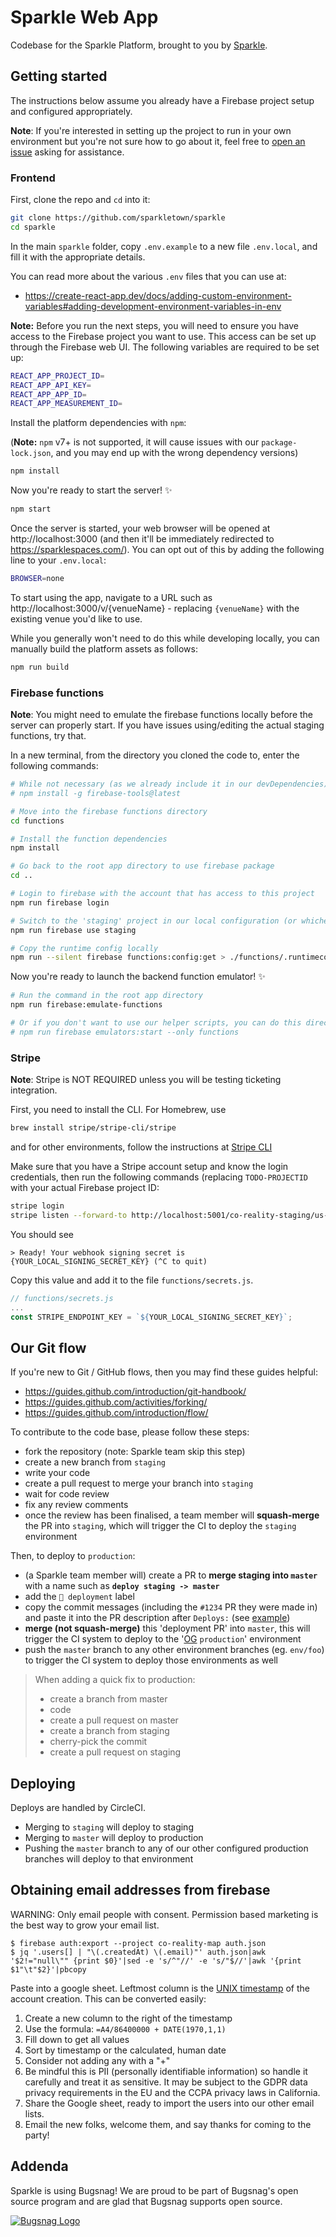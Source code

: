 # Sparkle Web App

Codebase for the Sparkle Platform, brought to you by [Sparkle](https://sparklespaces.com/).

## Getting started

The instructions below assume you already have a Firebase project setup and configured appropriately.

**Note**: If you're interested in setting up the project to run in your own environment but you're not sure how to go about it, feel free to [open an issue](https://github.com/sparkletown/sparkle/issues/new) asking for assistance.

### Frontend

First, clone the repo and `cd` into it:

```bash
git clone https://github.com/sparkletown/sparkle
cd sparkle
```

In the main `sparkle` folder, copy `.env.example` to a new file `.env.local`, and fill it with the appropriate details.

You can read more about the various `.env` files that you can use at:

- https://create-react-app.dev/docs/adding-custom-environment-variables#adding-development-environment-variables-in-env

**Note:** Before you run the next steps, you will need to ensure you have access to the Firebase project you want to use. This access can be set up through the Firebase web UI. The following variables are required to be set up:

```bash
REACT_APP_PROJECT_ID=
REACT_APP_API_KEY=
REACT_APP_APP_ID=
REACT_APP_MEASUREMENT_ID=
```

Install the platform dependencies with `npm`:

(**Note:** `npm` v7+ is not supported, it will cause issues with our `package-lock.json`, and you may end up with the wrong dependency versions)

```bash
npm install
```

Now you're ready to start the server! ✨

```bash
npm start
```

Once the server is started, your web browser will be opened at http://localhost:3000 (and then it'll be immediately redirected to https://sparklespaces.com/). You can opt out of this by adding the following line to your `.env.local`:

```bash
BROWSER=none
```

To start using the app, navigate to a URL such as http://localhost:3000/v/{venueName} - replacing `{venueName}` with the existing venue you'd like to use.

While you generally won't need to do this while developing locally, you can manually build the platform assets as follows:

```bash
npm run build
```

### Firebase functions

**Note**: You might need to emulate the firebase functions locally before the server can properly start. If you have issues using/editing the actual staging functions, try that.

In a new terminal, from the directory you cloned the code to, enter the following commands:

```bash
# While not necessary (as we already include it in our devDependencies), you can install the firebase-tools globally if desired
# npm install -g firebase-tools@latest

# Move into the firebase functions directory
cd functions

# Install the function dependencies
npm install

# Go back to the root app directory to use firebase package
cd ..

# Login to firebase with the account that has access to this project
npm run firebase login

# Switch to the 'staging' project in our local configuration (or whichever environment you are developing against)
npm run firebase use staging

# Copy the runtime config locally
npm run --silent firebase functions:config:get > ./functions/.runtimeconfig.json
```

Now you're ready to launch the backend function emulator! ✨

```bash
# Run the command in the root app directory
npm run firebase:emulate-functions

# Or if you don't want to use our helper scripts, you can do this directly:
# npm run firebase emulators:start --only functions
```

### Stripe

**Note**: Stripe is NOT REQUIRED unless you will be testing ticketing integration.

First, you need to install the CLI. For Homebrew, use

```bash
brew install stripe/stripe-cli/stripe
```

and for other environments, follow the instructions at [Stripe CLI](https://stripe.com/docs/stripe-cli#install)

Make sure that you have a Stripe account setup and know the login credentials, then run the following commands (replacing `TODO-PROJECTID` with your actual Firebase project ID:

```bash
stripe login
stripe listen --forward-to http://localhost:5001/co-reality-staging/us-central1/payment-webhooks
```

You should see

```
> Ready! Your webhook signing secret is {YOUR_LOCAL_SIGNING_SECRET_KEY} (^C to quit)
```

Copy this value and add it to the file `functions/secrets.js`.

```js
// functions/secrets.js
...
const STRIPE_ENDPOINT_KEY = `${YOUR_LOCAL_SIGNING_SECRET_KEY}`;
```

## Our Git flow

If you're new to Git / GitHub flows, then you may find these guides helpful:

- https://guides.github.com/introduction/git-handbook/
- https://guides.github.com/activities/forking/
- https://guides.github.com/introduction/flow/

To contribute to the code base, please follow these steps:

- fork the repository (note: Sparkle team skip this step)
- create a new branch from `staging`
- write your code
- create a pull request to merge your branch into `staging`
- wait for code review
- fix any review comments
- once the review has been finalised, a team member will **squash-merge** the PR into `staging`, which will trigger the CI to deploy the `staging` environment

Then, to deploy to `production`:

- (a Sparkle team member will) create a PR to **merge staging into `master`** with a name such as **`deploy staging -> master`**
- add the `🚀 deployment` label
- copy the commit messages (including the `#1234` PR they were made in) and paste it into the PR description after `Deploys:` (see [example](https://github.com/sparkletown/sparkle/pull/1355))
- **merge (not squash-merge)** this 'deployment PR' into `master`, this will trigger the CI system to deploy to the '[OG](https://www.dictionary.com/e/slang/og/) `production`' environment
- push the `master` branch to any other environment branches (eg. `env/foo`) to trigger the CI system to deploy those environments as well

> When adding a quick fix to production:
>
> - create a branch from master
> - code
> - create a pull request on master
> - create a branch from staging
> - cherry-pick the commit
> - create a pull request on staging

## Deploying

Deploys are handled by CircleCI.

- Merging to `staging` will deploy to staging
- Merging to `master` will deploy to production
- Pushing the `master` branch to any of our other configured production branches will deploy to that environment

## Obtaining email addresses from firebase

WARNING: Only email people with consent. Permission based marketing is the best way to grow your email list.

```
$ firebase auth:export --project co-reality-map auth.json
$ jq '.users[] | "\(.createdAt) \(.email)"' auth.json|awk '$2!="null\"" {print $0}'|sed -e 's/^"//' -e 's/"$//'|awk '{print $1"\t"$2}'|pbcopy
```

Paste into a google sheet. Leftmost column is the [UNIX timestamp](https://en.wikipedia.org/wiki/Unix_time) of the account creation. This can be converted easily:

1. Create a new column to the right of the timestamp
2. Use the formula: `=A4/86400000 + DATE(1970,1,1)`
3. Fill down to get all values
4. Sort by timestamp or the calculated, human date
5. Consider not adding any with a "+"
6. Be mindful this is PII (personally identifiable information) so handle it carefully and treat it as sensitive. It may be subject to the GDPR data privacy requirements in the EU and the CCPA privacy laws in California.
7. Share the Google sheet, ready to import the users into our other email lists.
8. Email the new folks, welcome them, and say thanks for coming to the party!

## Addenda

Sparkle is using Bugsnag! We are proud to be part of Bugsnag's open source program and are glad that Bugsnag supports open source.

[![Bugsnag Logo](https://avatars3.githubusercontent.com/u/1058895?s=200&v=4)](https://www.bugsnag.com)
